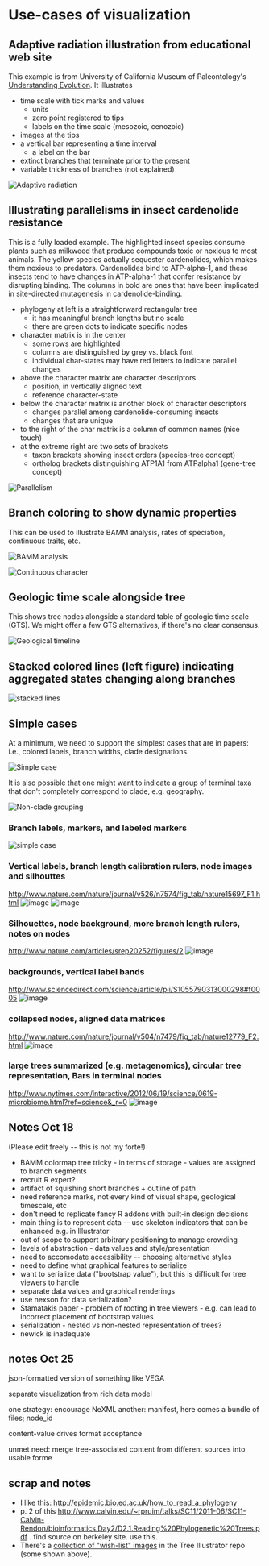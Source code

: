 # Use-cases of visualization 

## Adaptive radiation illustration from educational web site

This example is from University of California Museum of Paleontology's [Understanding Evolution](http://evolution.berkeley.edu). It illustrates 
* time scale with tick marks and values
   * units
   * zero point registered to tips
   * labels on the time scale (mesozoic, cenozoic)
* images at the tips
* a vertical bar representing a time interval 
   * a label on the bar
* extinct branches that terminate prior to the present
* variable thickness of branches (not explained) 

![Adaptive radiation](adapt_rad.gif "Illustration of adaptive radiation")

## Illustrating parallelisms in insect cardenolide resistance

This is a fully loaded example. The highlighted insect species consume plants such as milkweed that produce compounds toxic or noxious to most animals.  The yellow species actually sequester cardenolides, which makes them noxious to predators.  Cardenolides bind to  ATP-alpha-1, and these insects tend to have changes in ATP-alpha-1 that confer resistance by disrupting binding.  The columns in bold are ones that have been implicated in site-directed mutagenesis in cardenolide-binding. 

* phylogeny at left is a straightforward rectangular tree 
   * it has meaningful branch lengths but no scale
   * there are green dots to indicate specific nodes
* character matrix is in the center
   * some rows are highlighted
   * columns are distinguished by grey vs. black font
   * individual char-states may have red letters to indicate parallel changes
* above the character matrix are character descriptors 
   * position, in vertically aligned text
   * reference character-state
* below the character matrix is another block of character descriptors
   * changes parallel among cardenolide-consuming insects
   * changes that are unique
* to the right of the char matrix is a column of common names (nice touch)
* at the extreme right are two sets of brackets
   * taxon brackets showing insect orders (species-tree concept)
   * ortholog brackets distinguishing ATP1A1 from ATPalpha1 (gene-tree concept)

![Parallelism](zhen_cardenolides.png "Parallelisms in insect cardenolide resistance")

## Branch coloring to show dynamic properties

This can be used to illustrate BAMM analysis, rates of speciation, continuous traits, etc.

![BAMM analysis](https://github.com/OpenTreeOfLife/tree-illustrator/blob/master/wishlist-images/bamm_gallery_example.png "BAMM analysis")

![Continuous character](https://github.com/OpenTreeOfLife/tree-illustrator/blob/master/wishlist-images/contMap-example.png "ContMap example")

## Geologic time scale alongside tree

This shows tree nodes alongside a standard table of geologic time scale (GTS). We might offer a few GTS alternatives, if there's no clear consensus.

![Geological timeline](https://github.com/OpenTreeOfLife/tree-illustrator/blob/master/wishlist-images/MPN_example.png "GTS example")

## Stacked colored lines (left figure) indicating aggregated states changing along branches

![stacked lines](Rhododendron-supfig.png "stacked lines")

## Simple cases

At a minimum, we need to support the simplest cases that are in papers: i.e., colored labels, branch widths, clade designations.

![Simple case](https://github.com/daisieh/phylostylotastic/blob/master/analysis/populus.png "Simple cladogram")

It is also possible that one might want to indicate a group of terminal taxa that don't completely correspond to clade, e.g. geography.

![Non-clade grouping](https://github.com/daisieh/phylostylotastic/blob/master/analysis/lupinus.png "Non-clade grouping")

### Branch labels, markers, and labeled markers

![simple case](lupinus-legcyc.jpg "branch labels and markers")

### Vertical labels, branch length calibration rulers, node images and silhouttes

http://www.nature.com/nature/journal/v526/n7574/fig_tab/nature15697_F1.html
![image](https://cloud.githubusercontent.com/assets/163658/19475951/e9c39a86-9536-11e6-953f-31334364b5f5.png)
![image](https://cloud.githubusercontent.com/assets/163658/19475961/f4424d72-9536-11e6-8659-eba629d201e3.png)

### Silhouettes, node background, more branch length rulers, notes on nodes

http://www.nature.com/articles/srep20252/figures/2
![image](https://cloud.githubusercontent.com/assets/163658/19475927/cf37cda4-9536-11e6-9343-6788a25f3ab6.png)

### backgrounds, vertical label bands

http://www.sciencedirect.com/science/article/pii/S1055790313000298#f0005
![image](https://cloud.githubusercontent.com/assets/163658/19475915/c3dc6668-9536-11e6-97fd-d27f59ac7251.png)

### collapsed nodes, aligned data matrices 
http://www.nature.com/nature/journal/v504/n7479/fig_tab/nature12779_F2.html
![image](https://cloud.githubusercontent.com/assets/163658/19475884/a16d54ac-9536-11e6-868d-94a2e0dd882e.png)

### large trees summarized (e.g. metagenomics), circular tree representation, Bars in terminal nodes

http://www.nytimes.com/interactive/2012/06/19/science/0619-microbiome.html?ref=science&_r=0 
![image](https://cloud.githubusercontent.com/assets/163658/19475876/94d30e94-9536-11e6-91b3-2fb0653d7594.png)

## Notes Oct 18

(Please edit freely -- this is not my forte!)

* BAMM colormap tree tricky - in terms of storage - values are assigned to branch segments
* recruit R expert?
* artifact of squishing short branches + outline of path
* need reference marks, not every kind of visual shape, geological timescale, etc
* don't need to replicate fancy R addons with built-in design decisions
* main thing is to represent data -- use skeleton indicators that can be enhanced e.g. in Illustrator
* out of scope to support arbitrary positioning to manage crowding
* levels of abstraction - data values and style/presentation
* need to accomodate accessibility -- choosing alternative styles
* need to define what graphical features to serialize
* want to serialize data ("bootstrap value"), but this is difficult for tree viewers to handle
* separate data values and graphical renderings
* use nexson for data serialization?
* Stamatakis paper - problem of rooting in tree viewers - e.g. can lead to incorrect placement of bootstrap values
* serialization - nested vs non-nested representation of trees?
* newick is inadequate

## notes Oct 25

json-formatted version of something like VEGA

separate visualization from rich data model

one strategy: encourage NeXML
another: manifest, here comes a bundle of files; node_id

content-value drives format acceptance

unmet need: merge tree-associated content from different sources into usable forme


## scrap and notes

* I like this: http://epidemic.bio.ed.ac.uk/how_to_read_a_phylogeny
* p. 2 of this http://www.calvin.edu/~rpruim/talks/SC11/2011-06/SC11-Calvin-Rendon/bioinformatics.Day2/D2.1.Reading%20Phylogenetic%20Trees.pdf .  find source on berkeley site.  use this.  
* There's a [collection of "wish-list" images](https://github.com/OpenTreeOfLife/tree-illustrator/tree/master/wishlist-images) in the Tree Illustrator repo (some shown above).
